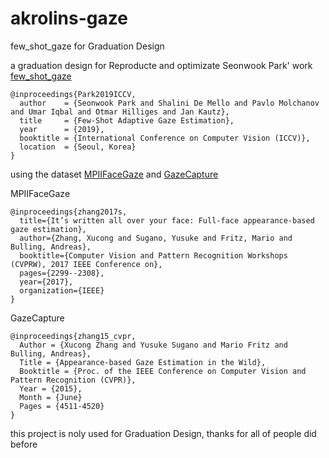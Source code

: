 # akrolins-gaze
few_shot_gaze for Graduation Design

a graduation design for Reproducte and optimizate Seonwook Park' work [few_shot_gaze](https://github.com/NVlabs/few_shot_gaze)

```
@inproceedings{Park2019ICCV,
  author    = {Seonwook Park and Shalini De Mello and Pavlo Molchanov and Umar Iqbal and Otmar Hilliges and Jan Kautz},
  title     = {Few-Shot Adaptive Gaze Estimation},
  year      = {2019},
  booktitle = {International Conference on Computer Vision (ICCV)},
  location  = {Seoul, Korea}
}
```

using the dataset [MPIIFaceGaze](https://www.mpi-inf.mpg.de/departments/computer-vision-and-machine-learning/research/gaze-based-human-computer-interaction/its-written-all-over-your-face-full-face-appearance-based-gaze-estimation/) and [GazeCapture](https://gazecapture.csail.mit.edu/)

MPIIFaceGaze
```
@inproceedings{zhang2017s,
  title={It’s written all over your face: Full-face appearance-based gaze estimation},
  author={Zhang, Xucong and Sugano, Yusuke and Fritz, Mario and Bulling, Andreas},
  booktitle={Computer Vision and Pattern Recognition Workshops (CVPRW), 2017 IEEE Conference on},
  pages={2299--2308},
  year={2017},
  organization={IEEE}
}
```

GazeCapture
```
@inproceedings{zhang15_cvpr,
  Author = {Xucong Zhang and Yusuke Sugano and Mario Fritz and Bulling, Andreas},
  Title = {Appearance-based Gaze Estimation in the Wild},
  Booktitle = {Proc. of the IEEE Conference on Computer Vision and Pattern Recognition (CVPR)},
  Year = {2015},
  Month = {June}
  Pages = {4511-4520}
}
```

this project is noly used for Graduation Design, thanks for all of people did before
